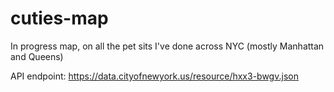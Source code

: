 # cuties-map
 
In progress map, on all the pet sits I've done across NYC (mostly Manhattan and Queens)


API endpoint: https://data.cityofnewyork.us/resource/hxx3-bwgv.json